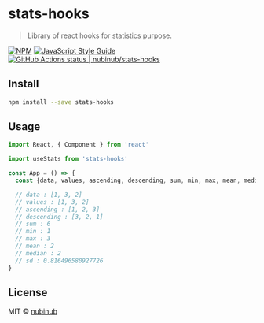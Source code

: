 # stats-hooks

> Library of react hooks for statistics purpose.

[![NPM](https://img.shields.io/npm/v/stats-hooks.svg)](https://www.npmjs.com/package/stats-hooks) [![JavaScript Style Guide](https://img.shields.io/badge/code_style-standard-brightgreen.svg)](https://standardjs.com)
[![GitHub Actions status | nubinub/stats-hooks](https://github.com/nubinub/stats-hooks/workflows/Node%20CI/badge.svg)](https://github.com/nubinub/stats-hooks/actions?workflow=Node+CI)

## Install

```bash
npm install --save stats-hooks
```

## Usage

```jsx
import React, { Component } from 'react'

import useStats from 'stats-hooks'

const App = () => {
  const {data, values, ascending, descending, sum, min, max, mean, median, sd} = useStats([1, 3, 2]);

  // data : [1, 3, 2]
  // values : [1, 3, 2]
  // ascending : [1, 2, 3]
  // descending : [3, 2, 1]
  // sum : 6
  // min : 1
  // max : 3
  // mean : 2
  // median : 2
  // sd : 0.816496580927726
}
```

## License

MIT © [nubinub](https://github.com/nubinub)
